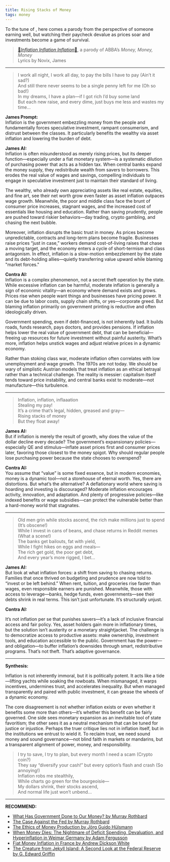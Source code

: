 ```yaml
---
title: Rising Stacks of Money  
tags: money
---
```


To the tune of , here comes a parody from the perspective of someone earning well, but watching their paycheck devalue as prices soar and investments become a game of survival.  

<!--more-->

>[🎵*Inflation Inflation Inflation*🎵](https://suno.com/s/mayJ4Nuyaw4HApeX), a parody of ABBA’s *Money, Money, Money*\
>Lyrics by Novix, James


---

> I work all night, I work all day, to pay the bills I have to pay (Ain’t it sad?)  
> And still there never seems to be a single penny left for me (Oh so bad!)  
> In my dreams, I have a plan—if I got rich I’d buy some land  
> But each new raise, and every dime, just buys me less and wastes my time...  


**James Prompt:**  
Inflation is the government embezzling money from the people and fundamentally forces speculative investment, rampant consumerism, and distrust between the classes. It particularly benefits the wealthy via asset inflation and lowering the burden of debt.

**James AI:**  
Inflation is often misunderstood as merely rising prices, but its deeper function—especially under a fiat monetary system—is a systematic dilution of purchasing power that acts as a hidden tax. When central banks expand the money supply, they redistribute wealth from savers to borrowers. This erodes the real value of wages and savings, compelling individuals to engage in speculative investment just to maintain their standard of living.

The wealthy, who already own appreciating assets like real estate, equities, and fine art, see their net worth grow even faster as asset inflation outpaces wage growth. Meanwhile, the poor and middle class face the brunt of consumer price increases, stagnant wages, and the increased cost of essentials like housing and education. Rather than saving prudently, people are pushed toward riskier behaviors—day trading, crypto gambling, and chasing the next bubble.

Moreover, inflation disrupts the basic trust in money. As prices become unpredictable, contracts and long-term plans become fragile. Businesses raise prices “just in case,” workers demand cost-of-living raises that chase a moving target, and the economy enters a cycle of short-termism and class antagonism. In effect, inflation is a slow-motion embezzlement by the state and its debt-holding allies—quietly transferring value upward while blaming "market forces."


**Contra AI:**  
Inflation is a complex phenomenon, not a secret theft operation by the state. While excessive inflation can be harmful, moderate inflation is generally a sign of economic vitality—an economy where demand exists and grows. Prices rise when people want things and businesses have pricing power. It can be due to labor costs, supply chain shifts, or yes—corporate greed. But blaming inflation primarily on government printing is reductive and often ideologically driven.

Government spending, even if debt-financed, is not inherently bad. It builds roads, funds research, pays doctors, and provides pensions. If inflation helps lower the real value of government debt, that can be beneficial—freeing up resources for future investment without painful austerity. What’s more, inflation helps unstick wages and adjust relative prices in a dynamic economy.

Rather than stoking class war, moderate inflation often correlates with low unemployment and wage growth. The 1970s are not today. We should be wary of simplistic Austrian models that treat inflation as an ethical betrayal rather than a technical challenge. The reality is messier: capitalism itself tends toward price instability, and central banks exist to moderate—not manufacture—this turbulence.



---

> Inflation, inflation, inflaaation  
> Stealing my pay!  
> It’s a crime that’s legal, hidden, greased and gray—  
> Rising stacks of money  
> But they float away!
 


**James AI:**  
But if inflation is merely the result of growth, why does the value of the dollar decline every decade? The government’s expansionary policies—especially QE and stimulus—inflate asset prices first and consumer prices later, favoring those closest to the money spigot. Why should regular people lose purchasing power because the state chooses to overspend?


**Contra AI:**  
You assume that “value” is some fixed essence, but in modern economies, money is a dynamic tool—not a storehouse of eternal worth. Yes, there are distortions. But what’s the alternative? A deflationary world where saving is hoarding and investing is discouraged? Moderate inflation encourages activity, innovation, and adaptation. And plenty of progressive policies—like indexed benefits or wage subsidies—can protect the vulnerable better than a hard-money world that stagnates.

---

> Old men grin while stocks ascend, the rich make millions just to spend (It’s obscene!)  
> While I invest in cans of beans, and chase returns in Reddit memes (What a scene!)  
> The banks get bailouts, fat with yield,  
> While I fight hikes on eggs and meals—  
> The rich get gold, the poor get debt,  
> And every year’s more rigged, I bet…


**James AI:**  
But look at what inflation forces: a shift from saving to chasing returns. Families that once thrived on budgeting and prudence are now told to “invest or be left behind.” When rent, tuition, and groceries rise faster than wages, even responsible earners are punished. Meanwhile, those with access to leverage—banks, hedge funds, even governments—see their debts shrink in real terms. This isn’t just unfortunate. It’s structurally unjust.

**Contra AI:**  

It’s not inflation per se that punishes savers—it’s a lack of inclusive financial access and fair policy. Yes, asset holders gain more in inflationary times, but the solution isn’t austerity or a monetary straightjacket. The challenge is to democratize access to productive assets: make ownership, investment tools, and education accessible to the public. Government has the power—and obligation—to buffer inflation’s downsides through smart, redistributive programs. That’s not theft. That’s adaptive governance.

---

**Synthesis:**  

Inflation is not inherently immoral, but it is politically potent. It acts like a tide—lifting yachts while soaking the rowboats. When mismanaged, it warps incentives, undermines trust, and accelerates inequality. But when managed transparently and paired with public investment, it can grease the wheels of a dynamic economy.

The core disagreement is not whether inflation exists or even whether it benefits some more than others—it’s whether this benefit can be fairly governed. One side sees monetary expansion as an inevitable tool of state favoritism; the other sees it as a neutral mechanism that can be tuned for justice or injustice. Perhaps the truer critique lies not in inflation itself, but in the institutions we entrust to wield it. To reclaim trust, we need sound money and sound governance—not blind faith in markets or mandarins, but a transparent alignment of power, money, and responsibility.

> I try to save, I try to plan, but every month I need a scam (Crypto coin?)  
> They say “diversify your cash!” but every option’s flash and crash (So annoying!)  
> Inflation robs me stealthily,  
> While charts go green for the bourgeoisie—  
> My dollars shrink, their stocks ascend,  
> And normal life just won’t unbend…  

---

**RECOMMEND:**

- [What Has Government Done to Our Money? by Murray Rothbard](https://amzn.to/4exOEhv)
- [The Case Against the Fed by Murray Rothbard](https://amzn.to/3Tq5hC9)
- [The Ethics of Money Production by Jörg Guido Hülsmann](https://amzn.to/45WxHeC)
- [When Money Dies: The Nightmare of Deficit Spending, Devaluation, and Hyperinflation in Weimar Germany by Adam Fergusson](https://amzn.to/3Gv1sss)
- [Fiat Money Inflation in France by Andrew Dickson White](https://amzn.to/4nzkKh9)
- [The Creature from Jekyll Island: A Second Look at the Federal Reserve by G. Edward Griffin](https://amzn.to/44EHYtB)

